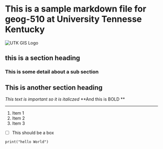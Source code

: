 # This is a sample markdown file for geog-510 at University Tennesse Kentucky
![UTK GIS Logo](https://geog-510.gishub.org/_static/logo.png)
## this is a section heading

### This is some detail about a sub section

## This is another section heading

*This text is important so it is italiczed*
**And this is BOLD **

---

1. Item 1
2. Item 2
3. Item 3

- [ ] This should be a box

`
print("hello World")
`